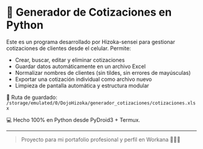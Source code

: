 # 🧾 Generador de Cotizaciones en Python

Este es un programa desarrollado por Hizoka-sensei para gestionar cotizaciones de clientes desde el celular. Permite:

- Crear, buscar, editar y eliminar cotizaciones
- Guardar datos automáticamente en un archivo Excel
- Normalizar nombres de clientes (sin tildes, sin errores de mayúsculas)
- Exportar una cotización individual como archivo nuevo
- Limpieza de pantalla automática y estructura modular

📁 Ruta de guardado: `/storage/emulated/0/DojoHizoka/generador_cotizaciones/cotizaciones.xlsx`

💻 Hecho 100% en Python desde PyDroid3 + Termux.

---

> Proyecto para mi portafolio profesional y perfil en Workana 🧙‍♂️✨
